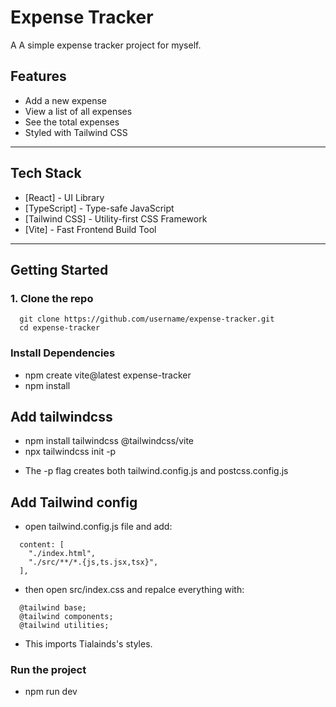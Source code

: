 # Expense Tracker

A A simple expense tracker project for myself.

## Features
- Add a new expense 
- View a list of all expenses 
- See the total expenses
- Styled with Tailwind CSS

---

## Tech Stack

- [React] - UI Library
- [TypeScript] - Type-safe JavaScript
- [Tailwind CSS] - Utility-first CSS Framework
- [Vite] - Fast Frontend Build Tool

---

## Getting Started

### 1. Clone the repo

```
  git clone https://github.com/username/expense-tracker.git
  cd expense-tracker
```

### Install Dependencies

- npm create vite@latest expense-tracker 
- npm install

## Add tailwindcss 

- npm install tailwindcss @tailwindcss/vite
- npx tailwindcss init -p
* The -p flag creates both tailwind.config.js and postcss.config.js

## Add Tailwind config 

- open tailwind.config.js file and add:
```
  content: [
    "./index.html",
    "./src/**/*.{js,ts.jsx,tsx}",
  ],
```
- then open src/index.css and repalce everything with:

```
  @tailwind base;
  @tailwind components;
  @tailwind utilities;
```
- This imports Tialainds's styles.

### Run the project

- npm run dev

